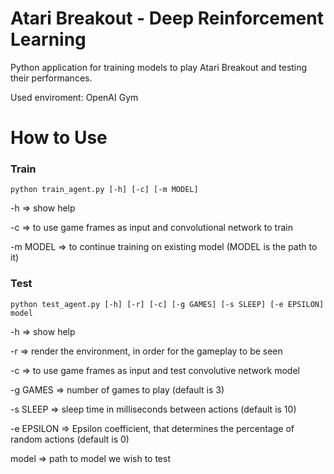 # Atari Breakout - Deep Reinforcement Learning

Python application for training models to play Atari Breakout and testing their performances.

Used enviroment: OpenAI Gym

# How to Use
### Train
```python train_agent.py [-h] [-c] [-m MODEL]```

-h => show help

-c => to use game frames as input and convolutional network to train

-m MODEL => to continue training on existing model (MODEL is the path to it)

### Test
```python test_agent.py [-h] [-r] [-c] [-g GAMES] [-s SLEEP] [-e EPSILON] model```

-h => show help

-r => render the environment, in order for the gameplay to be seen

-c => to use game frames as input and test convolutive network model

-g GAMES => number of games to play (default is 3)

-s SLEEP => sleep time in milliseconds between actions (default is 10)

-e EPSILON => Epsilon coefficient, that determines the percentage of random actions (default is 0)

model => path to model we wish to test
